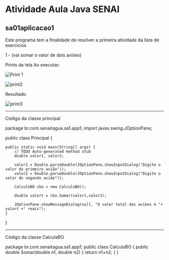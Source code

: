 # Atividade Aula Java SENAI 
## sa01aplicacao1


Este programa tem a finalidade de resolver a primeira atividade da lista de exercicios


1 - (vai somar o valor de dois aviões)

Prints da tela
Ao executar: 

![Print 1](https://user-images.githubusercontent.com/86980974/215861331-0da33303-a709-4abe-b66e-3344daacbeba.PNG)


![print2](https://user-images.githubusercontent.com/86980974/215861371-8a95113f-379a-411e-8bb6-928c8b05886c.PNG)

Resultado


![print3](https://user-images.githubusercontent.com/86980974/215861416-7d55be09-bd8b-4a96-8dfb-8f91c8055e1c.PNG)


----------------------------------------------------------------------------------

Código da classe principal

package br.com.senaitagua.sa1.app1;
import javax.swing.JOptionPane;

public class Principal {

	public static void main(String[] args) {
		// TODO Auto-generated method stub
		double valor1, valor2;
		
		valor1 = Double.parseDouble(JOptionPane.showInputDialog("Digite o valor do primeiro avião"));
		valor2 = Double.parseDouble(JOptionPane.showInputDialog("Digite o valor do segundo avião"));
		
		CalculoBO cbo = new CalculoBO();
		
		double valort = cbo.Somar(valor1,valor2);
		
		JOptionPane.showMessageDialog(null, "O valor total dos aviões é "+ valort +" reais");
	}

}
    
----------------------------------------------------------------------------------

Código da classe CalculaBO

package br.com.senaitagua.sa1.app1;
public class CalculoBO {
	public double Somar(double n1, double n2) {
		return n1+n2;
	}
}
